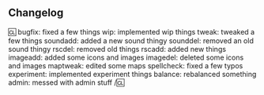 <!-- 
Do not forget to add a changelog when you have made admin/player facing changes that can alter gameplay.
Examples which require a changelog entry include:
* Adding/removing objects that players may interact with, or the way they function.
* Adding/removing/altering admin tools.
* Changing the map.

Examples were changelog entries are optional/not typically required:
* Cosmetic changes such as descriptions, sound effects, etc.
* Optimizations and other changes to underlying systems which do not affect gameplay.
* Minor bug fixes.

You'll find a README and example file in .\html\changelogs\ for further instructions.

You can also find a template for adding your changelog directly to the PR description here: https://github.com/Baystation12/Baystation12/wiki/Automatic-changelog-generation
-->

## Changelog
:cl:
bugfix: fixed a few things
wip: implemented wip things
tweak: tweaked a few things
soundadd: added a new sound thingy
sounddel: removed an old sound thingy
rscdel: removed old things
rscadd: added new things
imageadd: added some icons and images
imagedel: deleted some icons and images
maptweak: edited some maps
spellcheck: fixed a few typos
experiment: implemented experiment things
balance: rebalanced something
admin: messed with admin stuff
/:cl:

<!-- Both :cl:'s are required for the changelog to work! You can put your name to the right of the first :cl: if you want to overwrite your GitHub username as author ingame. -->
<!-- You can use multiple of the same prefix (they're only used for the icon ingame) and delete the unneeded ones. Despite some of the tags, changelogs should generally represent how a player might be affected by the changes rather than a summary of the PR's contents. -->
